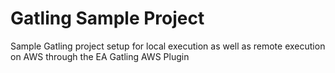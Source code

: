 # Gatling Sample Project

Sample Gatling project setup for local execution as well as remote execution on AWS through the
EA Gatling AWS Plugin
